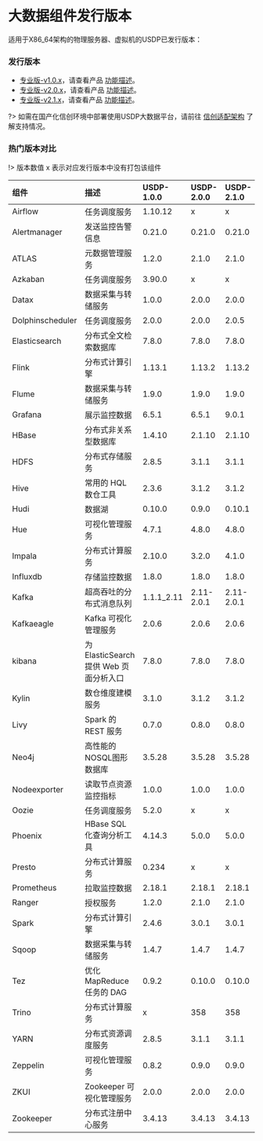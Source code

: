 # 大数据组件发行版本

适用于X86_64架构的物理服务器、虚拟机的USDP已发行版本：

### 发行版本

* [专业版-v1.0.x](usdpdc/1.0.x/README)，请查看产品 [功能描述](/usdpdc/1.0.x/release_notes)。
* [专业版-v2.0.x](usdpdc/2.0.x/README)，请查看产品 [功能描述](/usdpdc/2.0.x/release_notes)。
* [专业版-v2.1.x](usdpdc/2.1.x/README)，请查看产品 [功能描述](/usdpdc/2.1.x/release_notes)。



?> 如需在国产化信创环境中部署使用USDP大数据平台，请前往 [信创适配架构](usdpdc/component/xc_version) 了解支持情况。



### 热门版本对比

!> 版本数值 x 表示对应发行版本中没有打包该组件

| 组件             | 描述                                   | USDP-1.0.0 | USDP-2.0.0 | USDP-2.1.0 |
| :--------------- | :------------------------------------- | :--------- | :--------- | :--------- |
| Airflow          | 任务调度服务                           | 1.10.12    | x          | x          |
| Alertmanager     | 发送监控告警信息                       | 0.21.0     | 0.21.0     | 0.21.0     |
| ATLAS            | 元数据管理服务                         | 1.2.0      | 2.1.0      | 2.1.0      |
| Azkaban          | 任务调度服务                           | 3.90.0     | x          | x          |
| Datax            | 数据采集与转储服务                     | 1.0.0      | 2.0.0      | 2.0.0      |
| Dolphinscheduler | 任务调度服务                           | 2.0.0      | 2.0.0      | 2.0.5      |
| Elasticsearch    | 分布式全文检索数据库                   | 7.8.0      | 7.8.0      | 7.8.0      |
| Flink            | 分布式计算引擎                         | 1.13.1     | 1.13.2     | 1.13.2     |
| Flume            | 数据采集与转储服务                     | 1.9.0      | 1.9.0      | 1.9.0      |
| Grafana          | 展示监控数据                           | 6.5.1      | 6.5.1      | 9.0.1      |
| HBase            | 分布式非关系型数据库                   | 1.4.10     | 2.1.10     | 2.1.10     |
| HDFS             | 分布式存储服务                         | 2.8.5      | 3.1.1      | 3.1.1      |
| Hive             | 常用的 HQL 数仓工具                    | 2.3.6      | 3.1.2      | 3.1.2      |
| Hudi             | 数据湖                                 | 0.10.0     | 0.9.0      | 0.10.1     |
| Hue              | 可视化管理服务                         | 4.7.1      | 4.8.0      | 4.8.0      |
| Impala           | 分布式计算服务                         | 2.10.0     | 3.2.0      | 4.1.0      |
| Influxdb         | 存储监控数据                           | 1.8.0      | 1.8.0      | 1.8.0      |
| Kafka            | 超高吞吐的分布式消息队列               | 1.1.1_2.11 | 2.11-2.0.1 | 2.11-2.0.1 |
| Kafkaeagle       | Kafka 可视化管理服务                   | 2.0.6      | 2.0.6      | 2.0.6      |
| kibana           | 为 ElasticSearch 提供 Web 页面分析入口 | 7.8.0      | 7.8.0      | 7.8.0      |
| Kylin            | 数仓维度建模服务                       | 3.1.0      | 3.1.2      | 3.1.2      |
| Livy             | Spark 的 REST 服务                     | 0.7.0      | 0.8.0      | 0.8.0      |
| Neo4j            | 高性能的NOSQL图形数据库                | 3.5.28     | 3.5.28     | 3.5.28     |
| Nodeexporter     | 读取节点资源监控指标                   | 1.0.0      | 1.0.0      | 1.0.0      |
| Oozie            | 任务调度服务                           | 5.2.0      | x          | x          |
| Phoenix          | HBase SQL 化查询分析工具               | 4.14.3     | 5.0.0      | 5.0.0      |
| Presto           | 分布式计算服务                         | 0.234      | x          | x          |
| Prometheus       | 拉取监控数据                           | 2.18.1     | 2.18.1     | 2.18.1     |
| Ranger           | 授权服务                               | 1.2.0      | 2.1.0      | 2.1.0      |
| Spark            | 分布式计算引擎                         | 2.4.6      | 3.0.1      | 3.0.1      |
| Sqoop            | 数据采集与转储服务                     | 1.4.7      | 1.4.7      | 1.4.7      |
| Tez              | 优化 MapReduce 任务的 DAG              | 0.9.2      | 0.10.0     | 0.10.0     |
| Trino            | 分布式计算服务                         | x          | 358        | 358        |
| YARN             | 分布式资源调度服务                     | 2.8.5      | 3.1.1      | 3.1.1      |
| Zeppelin         | 可视化管理服务                         | 0.8.2      | 0.9.0      | 0.9.0      |
| ZKUI             | Zookeeper 可视化管理服务               | 2.0.0      | 2.0.0      | 2.0.0      |
| Zookeeper        | 分布式注册中心服务                     | 3.4.13     | 3.4.13     | 3.4.13     |

